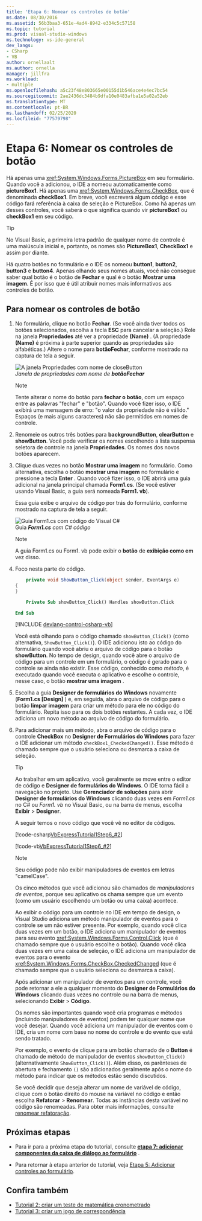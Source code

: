 ```yaml
---
title: 'Etapa 6: Nomear os controles de botão'
ms.date: 08/30/2016
ms.assetid: 56b3baa3-651e-4ad4-8942-e334c5c57158
ms.topic: tutorial
ms.prod: visual-studio-windows
ms.technology: vs-ide-general
dev_langs:
- CSharp
- VB
author: ornellaalt
ms.author: ornella
manager: jillfra
ms.workload:
- multiple
ms.openlocfilehash: a5c23f48e803665e00155d1b546ace4e4ec7bc54
ms.sourcegitcommit: 2ae2436dc3484b9dfa10e0483afba1e5a02a52eb
ms.translationtype: MT
ms.contentlocale: pt-BR
ms.lasthandoff: 02/25/2020
ms.locfileid: "77579798"
---
```

# <a name="step-6-name-your-button-controls"></a>Etapa 6: Nomear os controles de botão

Há apenas uma <xref:System.Windows.Forms.PictureBox> em seu formulário. Quando você a adicionou, o IDE a nomeou automaticamente como **pictureBox1**. Há apenas uma <xref:System.Windows.Forms.CheckBox>, que é denominada **checkBox1**. Em breve, você escreverá algum código e esse código fará referência à caixa de seleção e PictureBox. Como há apenas um desses controles, você saberá o que significa quando vir **pictureBox1** ou **checkBox1** em seu código.

> [!TIP]
> No Visual Basic, a primeira letra padrão de qualquer nome de controle é uma maiúscula inicial e, portanto, os nomes são **PictureBox1**, **CheckBox1** e assim por diante.

Há quatro botões no formulário e o IDE os nomeou **button1**, **button2**, **button3** e **button4**. Apenas olhando seus nomes atuais, você não consegue saber qual botão é o botão de **Fechar** e qual é o botão **Mostrar uma imagem**. É por isso que é útil atribuir nomes mais informativos aos controles de botão.

## <a name="to-name-your-button-controls"></a>Para nomear os controles de botão

1. No formulário, clique no botão **Fechar**. (Se você ainda tiver todos os botões selecionados, escolha a tecla **ESC** para cancelar a seleção.) Role na janela **Propriedades** até ver a propriedade **(Name)** . (A propriedade **(Name)** é próxima à parte superior quando as propriedades são alfabéticas.) Altere o nome para **botãoFechar**, conforme mostrado na captura de tela a seguir.

    ![A janela Propriedades com nome de closeButton](../ide/media/express_setnameproperty.png)<br>*Janela de propriedades com nome de* ***botãoFechar***

    > [!NOTE]
    > Tente alterar o nome do botão para **fechar o botão**, com um espaço entre as palavras "fechar" e "botão". Quando você fizer isso, o IDE exibirá uma mensagem de erro: "o valor da propriedade não é válido." Espaços (e mais alguns caracteres) não são permitidos em nomes de controle.

1. Renomeie os outros três botões para **backgroundButton**, **clearButton** e **showButton**.
Você pode verificar os nomes escolhendo a lista suspensa seletora de controle na janela **Propriedades**. Os nomes dos novos botões aparecem.

1. Clique duas vezes no botão **Mostrar uma imagem** no formulário. Como alternativa, escolha o botão **mostrar uma imagem** no formulário e pressione a tecla **Enter** . Quando você fizer isso, o IDE abrirá uma guia adicional na janela principal chamada **Form1.cs**. (Se você estiver usando Visual Basic, a guia será nomeada **Form1. vb**).

   Essa guia exibe o arquivo de código por trás do formulário, conforme mostrado na captura de tela a seguir.

    ![Guia Form1.cs com código do Visual C&#35;](../ide/media/express_showbuttoncode.png)<br>
Guia ***Form1.cs*** *com C# código*

    > [!NOTE]
    > A guia Form1.cs ou Form1. vb pode exibir o **botão** de **exibição como em** vez disso.

1. Foco nesta parte do código.

    ```csharp
        private void ShowButton_Click(object sender, EventArgs e)
    {
    }
    ```

    ```vb
        Private Sub showButton_Click() Handles showButton.Click

    End Sub
    ```

   [!INCLUDE [devlang-control-csharp-vb](./includes/devlang-control-csharp-vb.md)]

   Você está olhando para o código chamado `showButton_Click()` (como alternativa, `ShowButton_Click()`). O IDE adicionou isto ao código do formulário quando você abriu o arquivo de código para o botão **showButton**. No tempo de design, quando você abre o arquivo de código para um controle em um formulário, o código é gerado para o controle se ainda não existir. Esse código, conhecido como *método*, é executado quando você executa o aplicativo e escolhe o controle, nesse caso, o botão **mostrar uma imagem** .

1. Escolha a guia **Designer de formulários do Windows** novamente (**Form1.cs [Design]** ) e, em seguida, abra o arquivo de código para o botão **limpar imagem** para criar um método para ele no código do formulário. Repita isso para os dois botões restantes. A cada vez, o IDE adiciona um novo método ao arquivo de código do formulário.

1. Para adicionar mais um método, abra o arquivo de código para o controle **CheckBox** no **Designer de Formulários do Windows** para fazer o IDE adicionar um método `checkBox1_CheckedChanged()`. Esse método é chamado sempre que o usuário seleciona ou desmarca a caixa de seleção.

   > [!TIP]
   > Ao trabalhar em um aplicativo, você geralmente se move entre o editor de código e **Designer de formulários do Windows**. O IDE torna fácil a navegação no projeto. Use **Gerenciador de soluções** para abrir **Designer de formulários do Windows** clicando duas vezes em *Form1.cs* no C# ou *Form1. vb* no Visual Basic, ou na barra de menus, escolha **Exibir** > **Designer**.

    A seguir temos o novo código que você vê no editor de códigos.

    [!code-csharp[VbExpressTutorial1Step6_#2](../ide/codesnippet/CSharp/step-6-name-your-button-controls_2.cs)]

    [!code-vb[VbExpressTutorial1Step6_#2](../ide/codesnippet/VisualBasic/step-6-name-your-button-controls_2.vb)]

    > [!NOTE]
    > Seu código pode não exibir manipuladores de eventos em letras "camelCase".

    Os cinco métodos que você adicionou são chamados de *manipuladores de eventos*, porque seu aplicativo os chama sempre que um evento (como um usuário escolhendo um botão ou uma caixa) acontece.

    Ao exibir o código para um controle no IDE em tempo de design, o Visual Studio adiciona um método manipulador de eventos para o controle se um não estiver presente. Por exemplo, quando você clica duas vezes em um botão, o IDE adiciona um manipulador de eventos para seu evento <xref:System.Windows.Forms.Control.Click> (que é chamado sempre que o usuário escolhe o botão). Quando você clica duas vezes em uma caixa de seleção, o IDE adiciona um manipulador de eventos para o evento <xref:System.Windows.Forms.CheckBox.CheckedChanged> (que é chamado sempre que o usuário seleciona ou desmarca a caixa).

    Após adicionar um manipulador de eventos para um controle, você pode retornar a ele a qualquer momento do **Designer de Formulários do Windows** clicando duas vezes no controle ou na barra de menus, selecionando **Exibir** > **Código**.

    Os nomes são importantes quando você cria programas e métodos (incluindo manipuladores de eventos) podem ter qualquer nome que você desejar. Quando você adiciona um manipulador de eventos com o IDE, cria um nome com base no nome do controle e do evento que está sendo tratado.

    Por exemplo, o evento de clique para um botão chamado de o **Button** é chamado de método de manipulador de eventos `showButton_Click()` (alternativamente `ShowButton_Click()`). Além disso, os parênteses de abertura e fechamento `()` são adicionados geralmente após o nome do método para indicar que os métodos estão sendo discutidos.

    Se você decidir que deseja alterar um nome de variável de código, clique com o botão direito do mouse na variável no código e então escolha **Refatorar** > **Renomear**. Todas as instâncias desta variável no código são renomeadas. Para obter mais informações, consulte [renomear refatoração](../ide/reference/rename.md).

## <a name="next-steps"></a>Próximas etapas

* Para ir para a próxima etapa do tutorial, consulte **[etapa 7: adicionar componentes da caixa de diálogo ao formulário](../ide/step-7-add-dialog-components-to-your-form.md)** .

* Para retornar à etapa anterior do tutorial, veja [Etapa 5: Adicionar controles ao formulário](../ide/step-5-add-controls-to-your-form.md).

## <a name="see-also"></a>Confira também

* [Tutorial 2: criar um teste de matemática cronometrado](tutorial-2-create-a-timed-math-quiz.md)
* [Tutorial 3: criar um jogo de correspondência](tutorial-3-create-a-matching-game.md)
